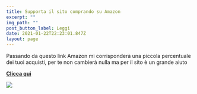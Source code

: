 ```yaml
---
title: Supporta il sito comprando su Amazon
excerpt: ""
img_path: ""
post_button_label: Leggi
date: 2021-01-22T22:23:01.847Z
layout: page
---
```

Passando da questo link Amazon mi corrisponderà una piccola percentuale dei tuoi acquisti, per te non cambierà nulla ma per il sito è un grande aiuto

**[Clicca qui](https://amzn.to/3iBXgGU)**

![](/images/logo_amazon.png)